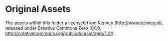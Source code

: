 # Original Assets

The assets within this folder a licensed from Kenney (http://www.kenney.nl), released under Creative Commons Zero (CC0, http://creativecommons.org/publicdomain/zero/1.0/). 